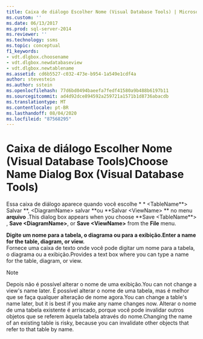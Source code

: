 ```yaml
---
title: Caixa de diálogo Escolher Nome (Visual Database Tools) | Microsoft Docs
ms.custom: ''
ms.date: 06/13/2017
ms.prod: sql-server-2014
ms.reviewer: ''
ms.technology: ssms
ms.topic: conceptual
f1_keywords:
- vdt.dlgbox.choosename
- vdt.dlgbox.newdatabaseview
- vdt.dlgbox.newtablename
ms.assetid: cd6b5527-c032-473e-b954-1a549e1cdf4a
author: stevestein
ms.author: sstein
ms.openlocfilehash: 77d6bd0494baeefa7fedf41580a9b488b6197b11
ms.sourcegitcommit: ad4d92dce894592a259721a1571b1d8736abacdb
ms.translationtype: MT
ms.contentlocale: pt-BR
ms.lasthandoff: 08/04/2020
ms.locfileid: "87568295"
---
```

# <a name="choose-name-dialog-box-visual-database-tools"></a><span data-ttu-id="75d04-102">Caixa de diálogo Escolher Nome (Visual Database Tools)</span><span class="sxs-lookup"><span data-stu-id="75d04-102">Choose Name Dialog Box (Visual Database Tools)</span></span>
  <span data-ttu-id="75d04-103">Essa caixa de diálogo aparece quando você escolhe \* \* \<TableName**> Salvar \*\*, \<DiagramName> salvar \*\*ou \*\*Salvar \<ViewName> \*\* no menu **arquivo** .</span><span class="sxs-lookup"><span data-stu-id="75d04-103">This dialog box appears when you choose \*\*Save \<TableName**> , **Save \<DiagramName>**, or **Save \<ViewName>** from the **File** menu.</span></span>  
  
 <span data-ttu-id="75d04-104">**Digite um nome para a tabela, o diagrama ou para a exibição.**</span><span class="sxs-lookup"><span data-stu-id="75d04-104">**Enter a name for the table, diagram, or view.**</span></span>  
 <span data-ttu-id="75d04-105">Fornece uma caixa de texto onde você pode digitar um nome para a tabela, o diagrama ou a exibição.</span><span class="sxs-lookup"><span data-stu-id="75d04-105">Provides a text box where you can type a name for the table, diagram, or view.</span></span>  
  
> [!NOTE]  
>  <span data-ttu-id="75d04-106">Depois não é possível alterar o nome de uma exibição.</span><span class="sxs-lookup"><span data-stu-id="75d04-106">You can not change a view's name later.</span></span> <span data-ttu-id="75d04-107">É possível alterar o nome de uma tabela, mas é melhor que se faça qualquer alteração de nome agora.</span><span class="sxs-lookup"><span data-stu-id="75d04-107">You can change a table's name later, but it is best if you make any name changes now.</span></span> <span data-ttu-id="75d04-108">Alterar o nome de uma tabela existente é arriscado, porque você pode invalidar outros objetos que se referem àquela tabela através do nome.</span><span class="sxs-lookup"><span data-stu-id="75d04-108">Changing the name of an existing table is risky, because you can invalidate other objects that refer to that table by name.</span></span>  
  
  
